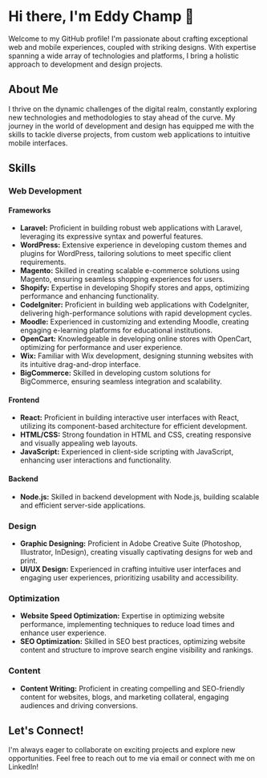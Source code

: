 # Hi there, I'm Eddy Champ 👋

Welcome to my GitHub profile! I'm passionate about crafting exceptional web and mobile experiences, coupled with striking designs. With expertise spanning a wide array of technologies and platforms, I bring a holistic approach to development and design projects.

## About Me

I thrive on the dynamic challenges of the digital realm, constantly exploring new technologies and methodologies to stay ahead of the curve. My journey in the world of development and design has equipped me with the skills to tackle diverse projects, from custom web applications to intuitive mobile interfaces.

## Skills

### Web Development

#### Frameworks
- **Laravel:** Proficient in building robust web applications with Laravel, leveraging its expressive syntax and powerful features.
- **WordPress:** Extensive experience in developing custom themes and plugins for WordPress, tailoring solutions to meet specific client requirements.
- **Magento:** Skilled in creating scalable e-commerce solutions using Magento, ensuring seamless shopping experiences for users.
- **Shopify:** Expertise in developing Shopify stores and apps, optimizing performance and enhancing functionality.
- **CodeIgniter:** Proficient in building web applications with CodeIgniter, delivering high-performance solutions with rapid development cycles.
- **Moodle:** Experienced in customizing and extending Moodle, creating engaging e-learning platforms for educational institutions.
- **OpenCart:** Knowledgeable in developing online stores with OpenCart, optimizing for performance and user experience.
- **Wix:** Familiar with Wix development, designing stunning websites with its intuitive drag-and-drop interface.
- **BigCommerce:** Skilled in developing custom solutions for BigCommerce, ensuring seamless integration and scalability.

#### Frontend
- **React:** Proficient in building interactive user interfaces with React, utilizing its component-based architecture for efficient development.
- **HTML/CSS:** Strong foundation in HTML and CSS, creating responsive and visually appealing web layouts.
- **JavaScript:** Experienced in client-side scripting with JavaScript, enhancing user interactions and functionality.

#### Backend
- **Node.js:** Skilled in backend development with Node.js, building scalable and efficient server-side applications.

### Design
- **Graphic Designing:** Proficient in Adobe Creative Suite (Photoshop, Illustrator, InDesign), creating visually captivating designs for web and print.
- **UI/UX Design:** Experienced in crafting intuitive user interfaces and engaging user experiences, prioritizing usability and accessibility.

### Optimization
- **Website Speed Optimization:** Expertise in optimizing website performance, implementing techniques to reduce load times and enhance user experience.
- **SEO Optimization:** Skilled in SEO best practices, optimizing website content and structure to improve search engine visibility and rankings.

### Content
- **Content Writing:** Proficient in creating compelling and SEO-friendly content for websites, blogs, and marketing collateral, engaging audiences and driving conversions.

## Let's Connect!

I'm always eager to collaborate on exciting projects and explore new opportunities. Feel free to reach out to me via email or connect with me on LinkedIn!

